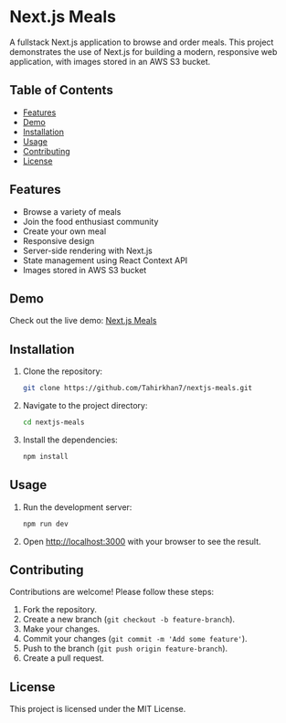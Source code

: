 # Next.js Meals

A fullstack Next.js application to browse and order meals. This project demonstrates the use of Next.js for building a modern, responsive web application, with images stored in an AWS S3 bucket.

## Table of Contents

- [Features](#features)
- [Demo](#demo)
- [Installation](#installation)
- [Usage](#usage)
- [Contributing](#contributing)
- [License](#license)

## Features

- Browse a variety of meals
- Join the food enthusiast community
- Create your own meal
- Responsive design
- Server-side rendering with Next.js
- State management using React Context API
- Images stored in AWS S3 bucket

## Demo

Check out the live demo: [Next.js Meals](https://nextjs-meals-ruby.vercel.app)

## Installation

1. Clone the repository:
    ```bash
    git clone https://github.com/Tahirkhan7/nextjs-meals.git
    ```
2. Navigate to the project directory:
    ```bash
    cd nextjs-meals
    ```
3. Install the dependencies:
    ```bash
    npm install
    ```

## Usage

1. Run the development server:
    ```bash
    npm run dev
    ```
2. Open [http://localhost:3000](http://localhost:3000) with your browser to see the result.

## Contributing

Contributions are welcome! Please follow these steps:

1. Fork the repository.
2. Create a new branch (`git checkout -b feature-branch`).
3. Make your changes.
4. Commit your changes (`git commit -m 'Add some feature'`).
5. Push to the branch (`git push origin feature-branch`).
6. Create a pull request.

## License

This project is licensed under the MIT License.
